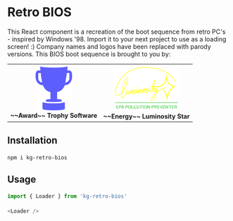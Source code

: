 # Retro BIOS

This React component is a recreation of the boot sequence from retro PC's - inspired by Windows '98.
Import it to your next project to use as a loading screen! :)
Company names and logos have been replaced with parody versions. 
This BIOS boot sequence is brought to you by:

<table>
  <tr>
    <td align="center">
      <img src="https://github.com/gina-kong/retro-pc-boot-sequence/blob/2ac655d78695e8025d6dff3e6bddd2c8ce3030eb/src/assets/trophy.png" height="100" />
      <br><b>~~Award~~ Trophy Software</b>
    </td>
    <td align="center">
      <img src="https://github.com/gina-kong/retro-pc-boot-sequence/blob/2ac655d78695e8025d6dff3e6bddd2c8ce3030eb/src/assets/luminosity.png" width="150" />
      <br><b>~~Energy~~ Luminosity Star</b>
    </td>
  </tr>
</table>


## Installation
```bash
npm i kg-retro-bios
```

## Usage
```js
import { Loader } from 'kg-retro-bios'

<Loader />
```
